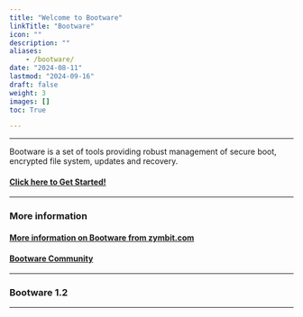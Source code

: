 ```yaml
---
title: "Welcome to Bootware"
linkTitle: "Bootware"
icon: ""
description: ""
aliases:
    - /bootware/
date: "2024-08-11"
lastmod: "2024-09-16"
draft: false
weight: 3
images: []
toc: True

---
```


-----

Bootware is a set of tools providing robust management of secure boot, encrypted file system, updates and recovery.

#### [Click here to Get Started!](getting-started)

-----

### More information

#### [More information on Bootware  from zymbit.com](https://www.zymbit.com/bootware/)

#### [Bootware Community](https://community.zymbit.com/c/bootware)

-----

### Bootware 1.2 

-----



